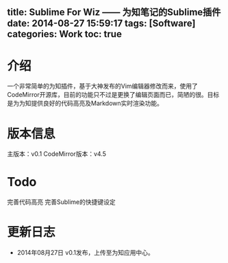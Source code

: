 title: Sublime For Wiz —— 为知笔记的Sublime插件
date: 2014-08-27 15:59:17
tags: [Software]
categories: Work
toc: true
---
# 介绍
一个非常简单的为知插件，基于大神发布的Vim编辑器修改而来，使用了CodeMirror开源库，目前的功能只不过是更换了编辑页面而已，简陋的很。目标是为为知提供良好的代码高亮及Markdown实时渲染功能。

<!-- more -->

# 版本信息
主版本：v0.1
CodeMirror版本：v4.5

# Todo
<i class="fa fa-square-o"></i> 完善代码高亮
<i class="fa fa-square-o"></i> 完善Sublime的快捷键设定

# 更新日志
- 2014年08月27日 v0.1发布，上传至为知应用中心。